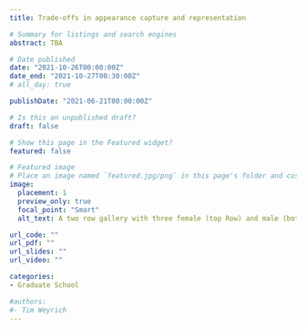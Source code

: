 ```yaml
---
title: Trade-offs in appearance capture and representation

# Summary for listings and search engines
abstract: TBA

# Date published
date: "2021-10-26T00:00:00Z"
date_end: "2021-10-27T00:30:00Z"
# all_day: true

publishDate: "2021-06-21T00:00:00Z"

# Is this an unpublished draft?
draft: false

# Show this page in the Featured widget?
featured: false

# Featured image
# Place an image named `featured.jpg/png` in this page's folder and customize its options here.
image:
  placement: 1
  preview_only: true
  focal_point: "Smart"
  alt_text: A two row gallery with three female (top Row) and male (bottom row) faces looking in different directions with different lighting conditions.

url_code: ""
url_pdf: ""
url_slides: ""
url_video: ""

categories:
- Graduate School

#authors:
#- Tim Weyrich
---
```

